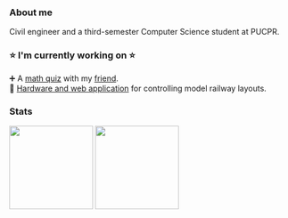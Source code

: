 ### About me
Civil engineer and a third-semester Computer Science student at PUCPR.

 ### :star: I'm currently working on :star:
 :heavy_plus_sign: A [math quiz](https://ana-borowsky.github.io/) with my [friend](https://github.com/romm27).<br>
 :steam_locomotive: [Hardware and web application](https://github.com/gustacamara/py-ui) for controlling model railway layouts.
<!---
### Languages
[![My Skills](https://skillicons.dev/icons?i=css,html,js,react,java,php,c,py,ruby,rails,mysql&perline=11)](https://skillicons.dev)
--->
### Stats
<p align="center">
<div>
<img loading="lazy" height="150em" src="https://github-readme-stats.vercel.app/api?username=ana-borowsky&hide=stars,issues&theme=radical&show_icons=true"/>
<img loading="lazy" height="150em" src="https://github-readme-stats.vercel.app/api/top-langs/?username=ana-borowsky&theme=radical&layout=compact"/>
</div>
</p>
